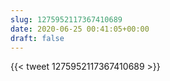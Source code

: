 ```yaml
---
slug: 1275952117367410689
date: 2020-06-25 00:41:05+00:00
draft: false
---
```


{{< tweet 1275952117367410689 >}}
